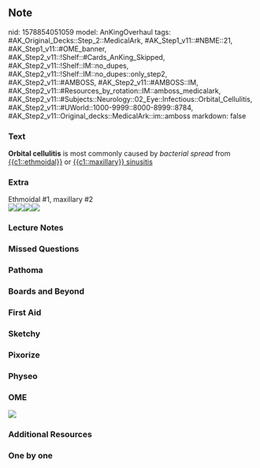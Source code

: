 ## Note
nid: 1578854051059
model: AnKingOverhaul
tags: #AK_Original_Decks::Step_2::MedicalArk, #AK_Step1_v11::#NBME::21, #AK_Step1_v11::#OME_banner, #AK_Step2_v11::!Shelf::#Cards_AnKing_Skipped, #AK_Step2_v11::!Shelf::IM::no_dupes, #AK_Step2_v11::!Shelf::IM::no_dupes::only_step2, #AK_Step2_v11::#AMBOSS, #AK_Step2_v11::#AMBOSS::IM, #AK_Step2_v11::#Resources_by_rotation::IM::amboss_medicalark, #AK_Step2_v11::#Subjects::Neurology::02_Eye::Infectious::Orbital_Cellulitis, #AK_Step2_v11::#UWorld::1000-9999::8000-8999::8784, #AK_Step2_v11::Original_decks::MedicalArk::im::amboss
markdown: false

### Text
<b>Orbital cellulitis</b> is most commonly caused by <i>bacterial
spread</i> from <u>{{c1::ethmoidal}}</u> or <u>{{c1::maxillary}}
sinusitis</u>

### Extra
<div>
  Ethmoidal #1, maxillary #2
</div><img src=
"paste-d885dd7a48e1e3ec765f472666f5470631a1e586.jpg"><img src=
"big_5769bf9d2f623.jpg"><img src="big_5555cdc76a12d.jpg"><img src=
"paste-4426fa6e2daa562c9df232fd295b006918e416df.jpg">

### Lecture Notes


### Missed Questions


### Pathoma


### Boards and Beyond


### First Aid


### Sketchy


### Pixorize


### Physeo


### OME
<div class="ome-widget">
  <a href="https://onlinemeded.org?ref=anki"><img src=
  "_OME_AnkiFlashcards_General_4.png"></a>
</div>

### Additional Resources


### One by one

